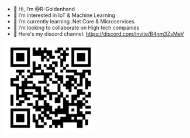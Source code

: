 - 👋 Hi, I’m @R-Goldenhand
- 👀 I’m interested in IoT & Machine Learning
- 🌱 I’m currently learning .Net Core & Microservices
- 💞️ I’m looking to collaborate on High tech companies
- 🤖 Here's my discord channel:
https://discord.com/invite/B4nm3ZsMeV

<img src='img/Untitled.svg' width='250'>
<!---
R-Goldenhand/R-Goldenhand is a ✨ special ✨ repository because its `README.md` (this file) appears on your GitHub profile.
You can click the Preview link to take a look at your changes.
--->
